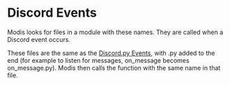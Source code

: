 # Discord Events
Modis looks for files in a module with these names. They are called when a Discord event occurs.

These files are the same as the [Discord.py Events](https://discordpy.readthedocs.io/en/v0.16.7/api.html#event-reference), with .py added to the end (for example to listen for messages, on_message becomes on_message.py). Modis then calls the function with the same name in that file.
